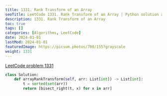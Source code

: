 ```yaml
---
title: 1331. Rank Transform of an Array
seoTitle: LeetCode 1331. Rank Transform of an Array | Python solution and explanation
description: 1331. Rank Transform of an Array
toc: true
tags: []
categories: [Algorithms, LeetCode]
date: 2024-01-01
lastMod: 2024-01-01
featuredImage: https://picsum.photos/700/155?grayscale
weight: 1331
---
```


[LeetCode problem 1331](https://leetcode.com/problems/rank-transform-of-an-array/)

```python
class Solution:
    def arrayRankTransform(self, arr: List[int]) -> List[int]:
        t = sorted(set(arr))
        return [bisect_right(t, x) for x in arr]

```
